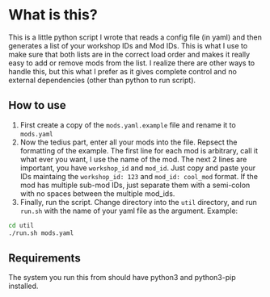 # What is this?

This is a little python script I wrote that reads a config file (in yaml) and then generates a list of your workshop IDs and Mod IDs. This is what I use to make sure that both lists are in the correct load order and makes it really easy to add or remove mods from the list. I realize there are other ways to handle this, but this what I prefer as it gives complete control and no external dependencies (other than python to run script).

## How to use

1) First create a copy of the `mods.yaml.example` file and rename it to `mods.yaml`
2) Now the tedius part, enter all your mods into the file. Repsect the formatting of the example. The first line for each mod is arbitrary, call it what ever you want, I use the name of the mod. The next 2 lines are important, you have `workshop_id` and `mod_id`. Just copy and paste your IDs maintaing the `workshop_id: 123` and `mod_id: cool_mod` format. If the mod has multiple sub-mod IDs, just separate them with a semi-colon with no spaces between the multiple mod_ids.
3) Finally, run the script. Change directory into the `util` directory, and run `run.sh` with the name of your yaml file as the argument. Example:

```bash
cd util
./run.sh mods.yaml
```

## Requirements

The system you run this from should have python3 and python3-pip installed.
